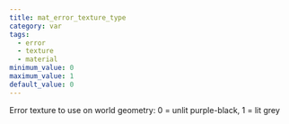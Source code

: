 ```yaml
---
title: mat_error_texture_type
category: var
tags:
  - error
  - texture
  - material
minimum_value: 0
maximum_value: 1
default_value: 0
---
```


Error texture to use on world geometry: 0 = unlit purple-black, 1 = lit grey
